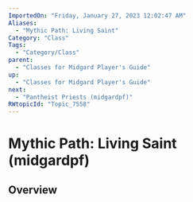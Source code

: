 ```yaml
---
ImportedOn: "Friday, January 27, 2023 12:02:47 AM"
Aliases:
  - "Mythic Path: Living Saint"
Category: "Class"
Tags:
  - "Category/Class"
parent:
  - "Classes for Midgard Player's Guide"
up:
  - "Classes for Midgard Player's Guide"
next:
  - "Pantheist Priests (midgardpf)"
RWtopicId: "Topic_7558"
---
```

# Mythic Path: Living Saint (midgardpf)
## Overview
